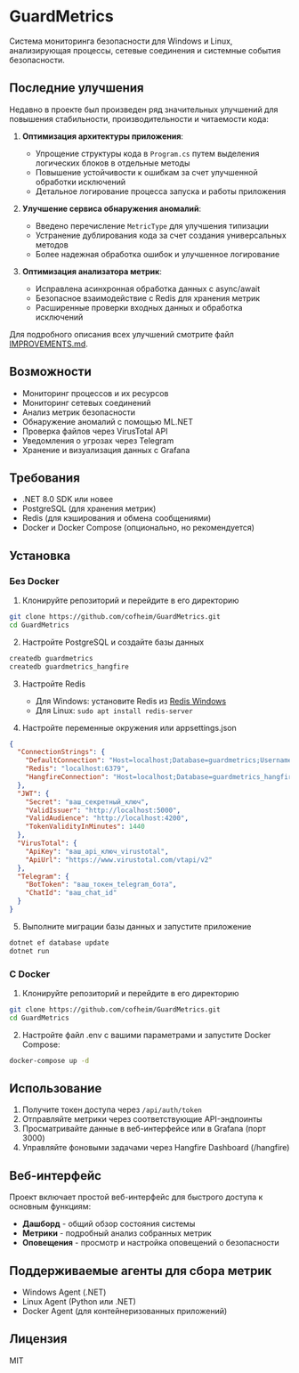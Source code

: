 # GuardMetrics

Система мониторинга безопасности для Windows и Linux, анализирующая процессы, сетевые соединения и системные события безопасности.

## Последние улучшения

Недавно в проекте был произведен ряд значительных улучшений для повышения стабильности, производительности и читаемости кода:

1. **Оптимизация архитектуры приложения**:
   - Упрощение структуры кода в `Program.cs` путем выделения логических блоков в отдельные методы
   - Повышение устойчивости к ошибкам за счет улучшенной обработки исключений
   - Детальное логирование процесса запуска и работы приложения

2. **Улучшение сервиса обнаружения аномалий**:
   - Введено перечисление `MetricType` для улучшения типизации
   - Устранение дублирования кода за счет создания универсальных методов
   - Более надежная обработка ошибок и улучшенное логирование

3. **Оптимизация анализатора метрик**:
   - Исправлена асинхронная обработка данных с async/await
   - Безопасное взаимодействие с Redis для хранения метрик
   - Расширенные проверки входных данных и обработка исключений

Для подробного описания всех улучшений смотрите файл [IMPROVEMENTS.md](IMPROVEMENTS.md).

## Возможности

- Мониторинг процессов и их ресурсов
- Мониторинг сетевых соединений
- Анализ метрик безопасности
- Обнаружение аномалий с помощью ML.NET
- Проверка файлов через VirusTotal API
- Уведомления о угрозах через Telegram
- Хранение и визуализация данных с Grafana

## Требования

- .NET 8.0 SDK или новее
- PostgreSQL (для хранения метрик)
- Redis (для кэширования и обмена сообщениями)
- Docker и Docker Compose (опционально, но рекомендуется)

## Установка

### Без Docker

1. Клонируйте репозиторий и перейдите в его директорию

```bash
git clone https://github.com/cofheim/GuardMetrics.git
cd GuardMetrics
```

2. Настройте PostgreSQL и создайте базы данных

```bash
createdb guardmetrics
createdb guardmetrics_hangfire
```

3. Настройте Redis
   - Для Windows: установите Redis из [Redis Windows](https://github.com/tporadowski/redis/releases)
   - Для Linux: `sudo apt install redis-server`

4. Настройте переменные окружения или appsettings.json

```json
{
  "ConnectionStrings": {
    "DefaultConnection": "Host=localhost;Database=guardmetrics;Username=postgres;Password=postgres",
    "Redis": "localhost:6379",
    "HangfireConnection": "Host=localhost;Database=guardmetrics_hangfire;Username=postgres;Password=postgres"
  },
  "JWT": {
    "Secret": "ваш_секретный_ключ",
    "ValidIssuer": "http://localhost:5000",
    "ValidAudience": "http://localhost:4200",
    "TokenValidityInMinutes": 1440
  },
  "VirusTotal": {
    "ApiKey": "ваш_api_ключ_virustotal",
    "ApiUrl": "https://www.virustotal.com/vtapi/v2"
  },
  "Telegram": {
    "BotToken": "ваш_токен_telegram_бота",
    "ChatId": "ваш_chat_id"
  }
}
```

5. Выполните миграции базы данных и запустите приложение

```bash
dotnet ef database update
dotnet run
```

### С Docker

1. Клонируйте репозиторий и перейдите в его директорию

```bash
git clone https://github.com/cofheim/GuardMetrics.git
cd GuardMetrics
```

2. Настройте файл .env с вашими параметрами и запустите Docker Compose:

```bash
docker-compose up -d
```

## Использование

1. Получите токен доступа через `/api/auth/token`
2. Отправляйте метрики через соответствующие API-эндпоинты
3. Просматривайте данные в веб-интерфейсе или в Grafana (порт 3000)
4. Управляйте фоновыми задачами через Hangfire Dashboard (/hangfire)

## Веб-интерфейс

Проект включает простой веб-интерфейс для быстрого доступа к основным функциям:

- **Дашборд** - общий обзор состояния системы
- **Метрики** - подробный анализ собранных метрик
- **Оповещения** - просмотр и настройка оповещений о безопасности

## Поддерживаемые агенты для сбора метрик

- Windows Agent (.NET)
- Linux Agent (Python или .NET)
- Docker Agent (для контейнеризованных приложений)

## Лицензия

MIT 